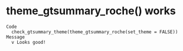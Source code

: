 # theme_gtsummary_roche() works

    Code
      check_gtsummary_theme(theme_gtsummary_roche(set_theme = FALSE))
    Message
      v Looks good!


